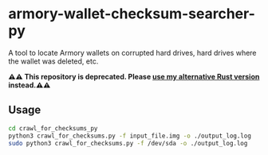 # armory-wallet-checksum-searcher-py
A tool to locate Armory wallets on corrupted hard drives, hard drives where the wallet was deleted, etc.

**⚠️⚠️ This repository is deprecated. Please [use my alternative Rust version](https://github.com/RecRanger/armory-wallet-checksum-searcher) instead.⚠️⚠️**

## Usage

```bash
cd crawl_for_checksums_py
python3 crawl_for_checksums.py -f input_file.img -o ./output_log.log
sudo python3 crawl_for_checksums.py -f /dev/sda -o ./output_log.log
```
